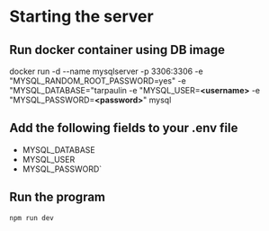 # Starting the server
## Run docker container using DB image
docker run -d --name mysqlserver -p 3306:3306 -e "MYSQL_RANDOM_ROOT_PASSWORD=yes" -e "MYSQL_DATABASE="tarpaulin -e "MYSQL_USER=**\<username>** -e "MYSQL_PASSWORD=**\<password>**" mysql

## Add the following fields to your .env file
<ul>
    <li>MYSQL_DATABASE</li>
    <li>MYSQL_USER</li>
    <li>MYSQL_PASSWORD`</li>
</ul>

## Run the program
`npm run dev`
